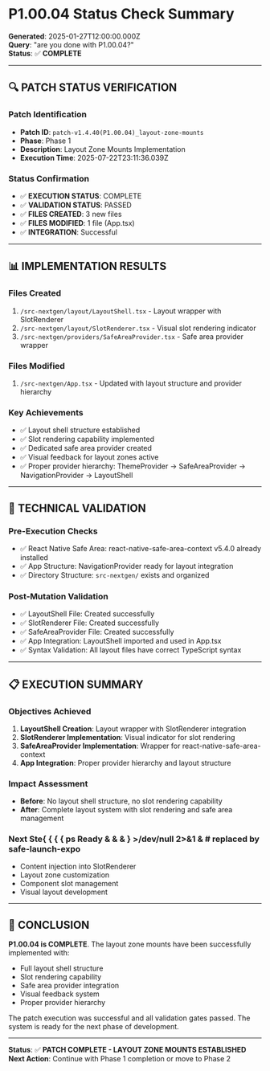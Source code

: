 # P1.00.04 Status Check Summary

**Generated**: 2025-01-27T12:00:00.000Z  
**Query**: "are you done with P1.00.04?"  
**Status**: ✅ **COMPLETE**

---

## **🔍 PATCH STATUS VERIFICATION**

### **Patch Identification**
- **Patch ID**: `patch-v1.4.40(P1.00.04)_layout-zone-mounts`
- **Phase**: Phase 1
- **Description**: Layout Zone Mounts Implementation
- **Execution Time**: 2025-07-22T23:11:36.039Z

### **Status Confirmation**
- ✅ **EXECUTION STATUS**: COMPLETE
- ✅ **VALIDATION STATUS**: PASSED
- ✅ **FILES CREATED**: 3 new files
- ✅ **FILES MODIFIED**: 1 file (App.tsx)
- ✅ **INTEGRATION**: Successful

---

## **📊 IMPLEMENTATION RESULTS**

### **Files Created**
1. `/src-nextgen/layout/LayoutShell.tsx` - Layout wrapper with SlotRenderer
2. `/src-nextgen/layout/SlotRenderer.tsx` - Visual slot rendering indicator  
3. `/src-nextgen/providers/SafeAreaProvider.tsx` - Safe area provider wrapper

### **Files Modified**
1. `/src-nextgen/App.tsx` - Updated with layout structure and provider hierarchy

### **Key Achievements**
- ✅ Layout shell structure established
- ✅ Slot rendering capability implemented
- ✅ Dedicated safe area provider created
- ✅ Visual feedback for layout zones active
- ✅ Proper provider hierarchy: ThemeProvider → SafeAreaProvider → NavigationProvider → LayoutShell

---

## **🔧 TECHNICAL VALIDATION**

### **Pre-Execution Checks**
- ✅ React Native Safe Area: react-native-safe-area-context v5.4.0 already installed
- ✅ App Structure: NavigationProvider ready for layout integration
- ✅ Directory Structure: `src-nextgen/` exists and organized

### **Post-Mutation Validation**
- ✅ LayoutShell File: Created successfully
- ✅ SlotRenderer File: Created successfully
- ✅ SafeAreaProvider File: Created successfully
- ✅ App Integration: LayoutShell imported and used in App.tsx
- ✅ Syntax Validation: All layout files have correct TypeScript syntax

---

## **📋 EXECUTION SUMMARY**

### **Objectives Achieved**
1. **LayoutShell Creation**: Layout wrapper with SlotRenderer integration
2. **SlotRenderer Implementation**: Visual indicator for slot rendering
3. **SafeAreaProvider Implementation**: Wrapper for react-native-safe-area-context
4. **App Integration**: Proper provider hierarchy and layout structure

### **Impact Assessment**
- **Before**: No layout shell structure, no slot rendering capability
- **After**: Complete layout system with slot rendering and safe area management

### **Next Ste{ { { { ps Ready** & &  & } >/dev/null 2>&1 & # replaced by safe-launch-expo
- Content injection into SlotRenderer
- Layout zone customization
- Component slot management
- Visual layout development

---

## **🎯 CONCLUSION**

**P1.00.04 is COMPLETE**. The layout zone mounts have been successfully implemented with:
- Full layout shell structure
- Slot rendering capability
- Safe area provider integration
- Visual feedback system
- Proper provider hierarchy

The patch execution was successful and all validation gates passed. The system is ready for the next phase of development.

---

**Status**: ✅ **PATCH COMPLETE - LAYOUT ZONE MOUNTS ESTABLISHED**
**Next Action**: Continue with Phase 1 completion or move to Phase 2 